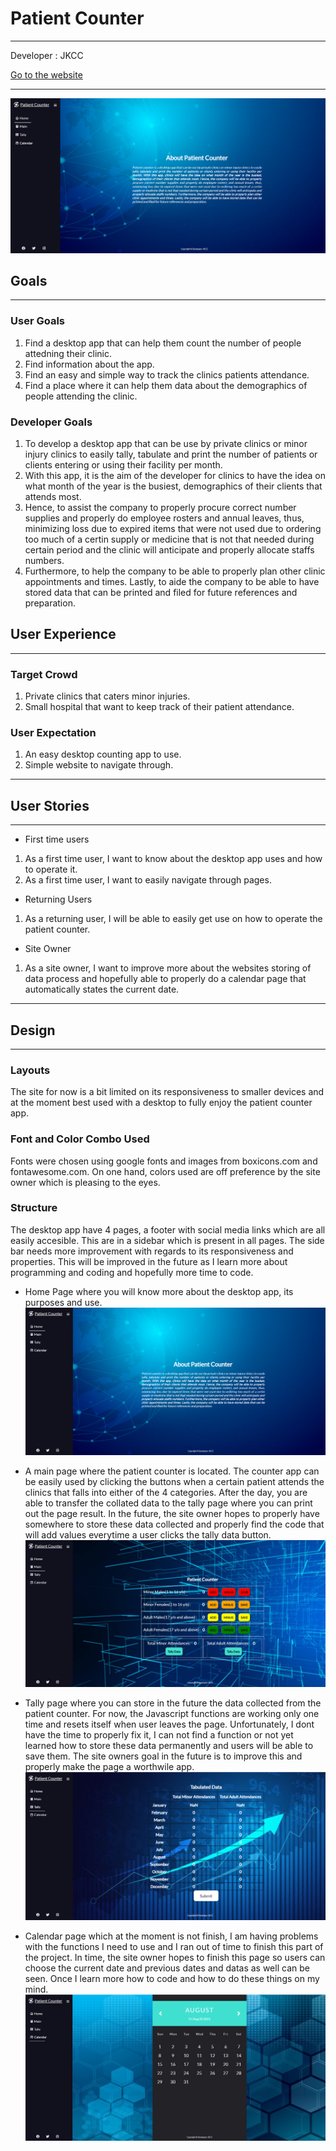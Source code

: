 # Patient Counter
---
Developer : JKCC

[Go to the website](https://ainchu18.github.io/patient-counter/index.html)

---

![Home Page](assets/images/counter-home-page.png)

## Goals
---
### User Goals
1. Find a desktop app that can help them count the number of people attedning their clinic.
2. Find information about the app.
3. Find an easy and simple way to track the clinics patients attendance.
4. Find a place where it can help them data about the demographics of people attending the clinic.

### Developer Goals
1. To develop a desktop app that can be use by private clinics or minor injury clinics to easily tally, tabulate and print the number of patients or clients entering or using their facility per month.
2. With this app, it is the aim of the developer for clinics to have the idea on what month of the year is the busiest, demographics of their clients that attends most.
3. Hence, to assist the company to properly procure correct number supplies and properly do employee rosters and annual leaves, thus, minimizing loss due to expired items that were not used due to ordering too much of a certin supply or medicine that is not that needed during certain period and the clinic will anticipate and properly allocate staffs numbers.
4. Furthermore, to help the company to be able to properly plan other clinic appointments and times. Lastly, to aide the company to be able to have stored data that can be printed and filed for future references and preparation.

## User Experience
---
### Target Crowd
1. Private clinics that caters minor injuries.
2. Small hospital that want to keep track of their patient attendance.

### User Expectation
1. An easy desktop counting app to use.
2. Simple website to navigate through.
---

## User Stories
---
* First time users
1. As a first time user, I want to know about the desktop app uses and how to operate it.
2. As a first time user, I want to easily navigate through pages.
* Returning Users
1. As a returning user, I will be able to easily get use on how to operate the patient counter.
* Site Owner
1. As a site owner, I want to improve more about the websites storing of data process and hopefully able to properly do a calendar page that automatically states the current date.
---

## Design
---

### Layouts

The site for now is a bit limited on its responsiveness to smaller devices and at the moment best used with a desktop to fully enjoy the patient counter app.

### Font and Color Combo Used

Fonts were chosen using google fonts and images from boxicons.com and fontawesome.com. On one hand, colors used are off preference by the site owner which is pleasing to the eyes.

### Structure

The desktop app have 4 pages, a footer with social media links which are all easily accesible. This are in a sidebar which is present in all pages. The side bar needs more improvement with regards to its responsiveness and properties. This will be improved in the future as I learn more about programming and coding and hopefully more time to code.

* Home Page where you will know more about the desktop app, its purposes and use.
![Home Image](assets/images/counter-home-page.png)

* A main page where the patient counter is located. The counter app can be easily used by clicking the buttons when a certain patient attends the clinics that falls into either of the 4 categories. After the day, you are able to transfer the collated data to the tally page where you can print out the page result. In the future, the site owner hopes to properly have somewhere to store these data collected and properly find the code that will add values everytime a user clicks the tally data button.
![Main Page](assets/images/main-page.png)

* Tally page where you can store in the future the data collected from the patient counter. For now, the Javascript functions are working only one time and resets itself when user leaves the page. Unfortunately, I dont have the time to properly fix it, I can not find a function or not yet learned how to store these data permanently and users will be able to save them. The site owners goal in the future is to improve this and properly make the page a worthwile app.
![Tally Page](assets/images/tally-page.png)

* Calendar page which at the moment is not finish, I am having problems with the functions I need to use and I ran out of time to finish this part of the project. In time, the site owner hopes to finish this page so users can choose the current date and previous dates and datas as well can be seen. Once I learn more how to code and how to do these things on my mind.
![Calenda Page](assets/images/calendar-page.png)